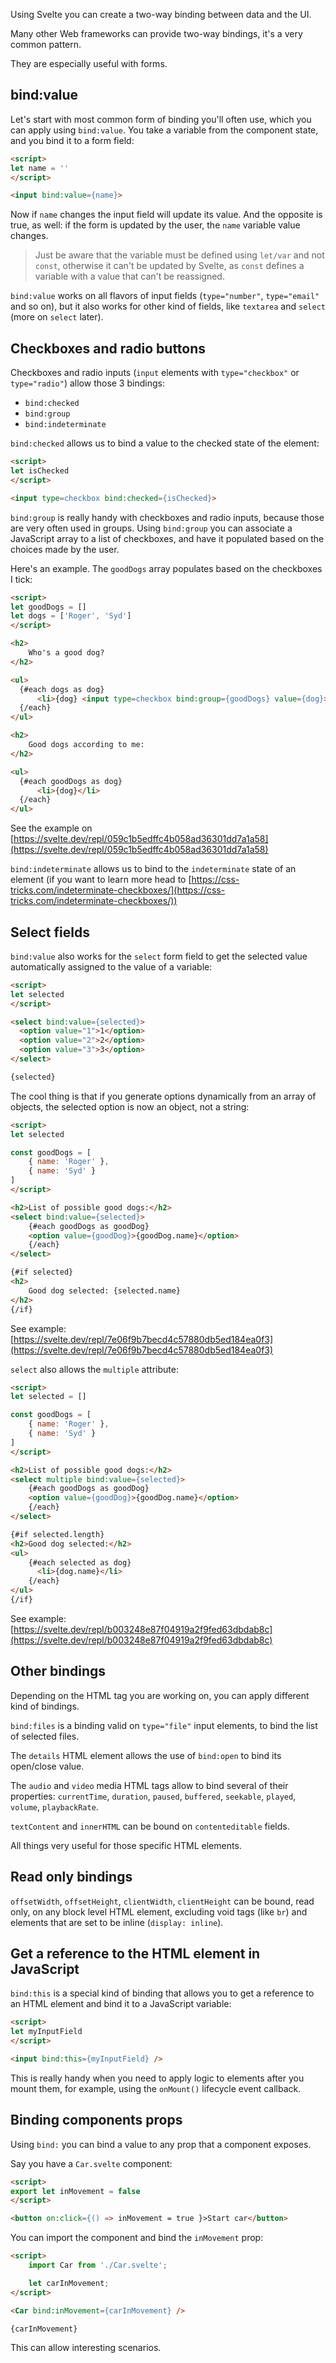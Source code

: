 Using Svelte you can create a two-way binding between data and the UI.

Many other Web frameworks can provide two-way bindings, it's a very common pattern.

They are especially useful with forms.

## bind:value

Let's start with most common form of binding you'll often use, which you can apply using `bind:value`. You take a variable from the component state, and you bind it to a form field:

```html
<script>
let name = ''
</script>

<input bind:value={name}>
```

Now if `name` changes the input field will update its value. And the opposite is true, as well: if the form is updated by the user, the `name` variable value changes.

> Just be aware that the variable must be defined using `let/var` and not `const`, otherwise it can't be updated by Svelte, as `const` defines a variable with a value that can't be reassigned.

`bind:value` works on all flavors of input fields (`type="number"`, `type="email"` and so on), but it also works for other kind of fields, like `textarea` and `select` (more on `select` later).

## Checkboxes and radio buttons

Checkboxes and radio inputs (`input` elements with `type="checkbox"` or `type="radio"`) allow those 3 bindings:

- `bind:checked`
- `bind:group`
- `bind:indeterminate`

`bind:checked` allows us to bind a value to the checked state of the element:

```html
<script>
let isChecked
</script>

<input type=checkbox bind:checked={isChecked}>
```

 `bind:group` is really handy with checkboxes and radio inputs, because those are very often used in groups. Using `bind:group` you can associate a JavaScript array to a list of checkboxes, and have it populated based on the choices made by the user.

Here's an example. The `goodDogs` array populates based on the checkboxes I tick:

```html
<script>
let goodDogs = []
let dogs = ['Roger', 'Syd']
</script>

<h2>
	Who's a good dog?
</h2>

<ul>
  {#each dogs as dog}
	  <li>{dog} <input type=checkbox bind:group={goodDogs} value={dog}></li>
  {/each}
</ul>

<h2>
	Good dogs according to me:
</h2>

<ul>
  {#each goodDogs as dog}
	  <li>{dog}</li>
  {/each}
</ul>
```

See the example on [https://svelte.dev/repl/059c1b5edffc4b058ad36301dd7a1a58](https://svelte.dev/repl/059c1b5edffc4b058ad36301dd7a1a58)

`bind:indeterminate` allows us to bind to the `indeterminate` state of an element (if you want to learn more head to [https://css-tricks.com/indeterminate-checkboxes/](https://css-tricks.com/indeterminate-checkboxes/))

## Select fields

`bind:value` also works for the `select` form field to get the selected value automatically assigned to the value of a variable:

```html
<script>
let selected
</script>

<select bind:value={selected}>
  <option value="1">1</option>
  <option value="2">2</option>
  <option value="3">3</option>
</select>

{selected}
```

The cool thing is that if you generate options dynamically from an array of objects, the selected option is now an object, not a string:

```html
<script>
let selected

const goodDogs = [
	{ name: 'Roger' },
	{ name: 'Syd' }
]
</script>

<h2>List of possible good dogs:</h2>
<select bind:value={selected}>
	{#each goodDogs as goodDog}
    <option value={goodDog}>{goodDog.name}</option>
	{/each}
</select>

{#if selected}
<h2>
	Good dog selected: {selected.name}
</h2>
{/if}
```

See example: [https://svelte.dev/repl/7e06f9b7becd4c57880db5ed184ea0f3](https://svelte.dev/repl/7e06f9b7becd4c57880db5ed184ea0f3)

`select` also allows the `multiple` attribute:

```html
<script>
let selected = []

const goodDogs = [
	{ name: 'Roger' },
	{ name: 'Syd' }
]
</script>

<h2>List of possible good dogs:</h2>
<select multiple bind:value={selected}>
	{#each goodDogs as goodDog}
    <option value={goodDog}>{goodDog.name}</option>
	{/each}
</select>

{#if selected.length}
<h2>Good dog selected:</h2>
<ul>
	{#each selected as dog}
	  <li>{dog.name}</li>
	{/each}
</ul>
{/if}
```

See example:  [https://svelte.dev/repl/b003248e87f04919a2f9fed63dbdab8c](https://svelte.dev/repl/b003248e87f04919a2f9fed63dbdab8c)

## Other bindings

Depending on the HTML tag you are working on, you can apply different kind of bindings.

`bind:files` is a binding valid on `type="file"` input elements, to bind the list of selected files.

The `details` HTML element allows the use of `bind:open` to bind its open/close value.

The `audio` and `video` media HTML tags allow to bind several of their properties: `currentTime`, `duration`, `paused`, `buffered`, `seekable`, `played`, `volume`, `playbackRate`.

`textContent` and `innerHTML` can be bound on `contenteditable` fields.

All things very useful for those specific HTML elements.

## Read only bindings

`offsetWidth`, `offsetHeight`, `clientWidth`, `clientHeight` can be bound, read only, on any block level HTML element, excluding void tags (like `br`) and elements that are set to be inline (`display: inline`).

## Get a reference to the HTML element in JavaScript

`bind:this` is a special kind of binding that allows you to get a reference to an HTML element and bind it to a JavaScript variable:

```html
<script>
let myInputField
</script>

<input bind:this={myInputField} />
```

This is really handy when you need to apply logic to elements after you mount them, for example, using the `onMount()` lifecycle event callback.

## Binding components props

Using `bind:` you can bind a value to any prop that a component exposes.

Say you have a `Car.svelte` component:

```html
<script>
export let inMovement = false
</script>

<button on:click={() => inMovement = true }>Start car</button>
```

You can import the component and bind the `inMovement` prop:

```html
<script>
	import Car from './Car.svelte';

	let carInMovement;
</script>

<Car bind:inMovement={carInMovement} />

{carInMovement}
```

This can allow interesting scenarios.